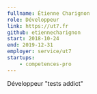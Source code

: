 ```yaml
---
fullname: Étienne Charignon
role: Développeur
link: https://ut7.fr
github: etiennecharignon
start: 2018-10-24
end: 2019-12-31
employer: service/ut7
startups:
    - competences-pro
---
```


Développeur "tests addict"
